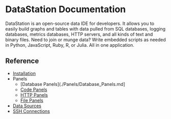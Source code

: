 # DataStation Documentation

DataStation is an open-source data IDE for developers. It allows you
to easily build graphs and tables with data pulled from SQL databases,
logging databases, metrics databases, HTTP servers, and all kinds of
text and binary files. Need to join or munge data? Write embedded
scripts as needed in Python, JavaScript, Ruby, R, or Julia. All in one
application.

## Reference

* [Installation](./Installation.md)
* Panels
  * [Database Panels](./Panels/Database_Panels.md]
  * [Code Panels](./Panels/Code_Panels.md)
  * [HTTP Panels](./Panels/HTTP_Panels.md)
  * [File Panels](./Panels/File_Panels.md)
* [Data Sources](./Data_Sources.md)
* [SSH Connections](./SSH_Connections.md)
